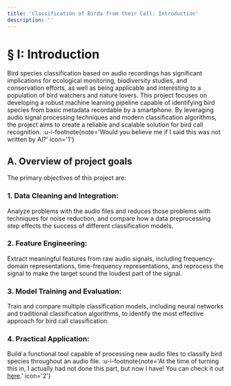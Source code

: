 ```yaml
---
title: 'Classification of Birds from their Call: Introduction'
description: ''
---
```


# § I: Introduction

Bird species classification based on audio recordings has significant implications for ecological monitoring, biodiversity studies, and conservation efforts, as well as being applicable and interesting to a population of bird watchers and nature lovers. This project focuses on developing a robust machine learning pipeline capable of identifying bird species from basic metadata recordable by a smartphone. By leveraging audio signal processing techniques and modern classification algorithms, the project aims to create a reliable and scalable solution for bird call recognition. :u-i-footnote{note='Would you believe me if I said this was not written by AI?' icon='1'}

## A. Overview of project goals

The primary objectives of this project are:

### 1. Data Cleaning and Integration:

Analyze problems with the audio files and reduces those problems with techniques for noise reduction, and compare how a data preprocessing step effects the success of different classification models.

### 2. Feature Engineering:

Extract meaningful features from raw audio signals, including frequency-domain representations, time-frequency representations, and reprocess the signal to make the target sound the loudest part of the signal.

### 3. Model Training and Evaluation:

Train and compare multiple classification models, including neural networks and traditional classification algorithms, to identify the most effective approach for bird call classification.

### 4. Practical Application:

Build a functional tool capable of processing new audio files to classify bird species throughout an audio file. :u-i-footnote{note='At the time of turning this in, I actually had not done this part, but now I have! You can check it out [here](/bird-recognition).' icon='2'}
